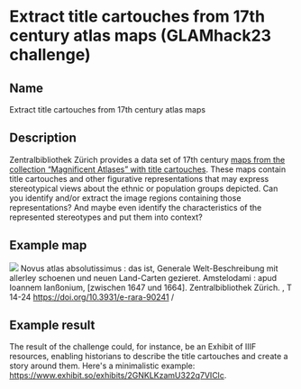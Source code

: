 # Extract title cartouches from 17th century atlas maps (GLAMhack23 challenge)

## Name
Extract title cartouches from 17th century atlas maps

## Description
Zentralbibliothek Zürich provides a data set of 17th century [maps from the collection “Magnificent Atlases” with title cartouches](https://opendata.swiss/en/dataset/landkarten-mit-titelkartuschen-aus-der-sammlung-prachtsatlanten). These maps contain title cartouches and other figurative representations that may express stereotypical views about the ethnic or population groups depicted. Can you identify and/or extract the image regions containing those representations? And maybe even identify the characteristics of the represented stereotypes and put them into context?

## Example map
![](sample_images/26304207.jpg)
Novus atlas absolutissimus : das ist, Generale Welt-Beschreibung mit allerley schoenen und neuen Land-Carten gezieret. Amstelodami : apud Ioannem Ianßonium, [zwischen 1647 und 1664]. Zentralbibliothek Zürich. , T 14-24 https://doi.org/10.3931/e-rara-90241 /

## Example result
The result of the challenge could, for instance, be an Exhibit of IIIF resources, enabling historians to describe the title cartouches and create a story around them. Here's a minimalistic example: https://www.exhibit.so/exhibits/2GNKLKzamU322q7VIClc.
